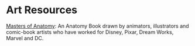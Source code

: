# Art Resources

[Masters of Anatomy](https://www.mastersofanatomy.com): An Anatomy Book drawn by animators, illustrators and comic-book artists who have worked for Disney, Pixar, Dream Works, Marvel and DC. 
